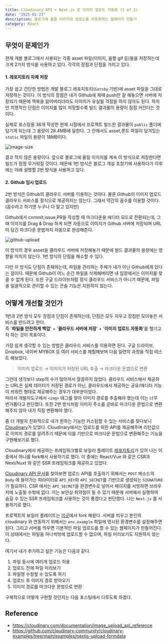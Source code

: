 ```yaml
---
title: Cloudinary API + Next.js 로 이미지 업로드 자동화 (1 of 2)
date: "2025-01-23"
description: 블로그에 올릴 이미지의 업로드를 자동화하는 웹페이지 만들기
category: React
---
```


## 무엇이 문제인가

현재 개발 블로그에서 사용되는 각종 asset 파일(이미지, 움짤 gif 등)들을 저장하는데 크게 2가지 방식을 사용하고 있다. 각각의 장점과 단점을 가지고 있다.

#### 1. 레포지토리 자체 저장

가장 쉽고 간단한 방법은 개발 블로그 레포지토리(`Gatsby` 기반)에 asset 파일을 그대로 저장하는 것이다. 이 방식의 장점은 내가 Github에 제때 push만 잘 해놓으면 서버에 저장되기 때문에 맥북을 잃어버리더라도 이미지가 유실될 걱정을 하지 않아도 된다. 하지만 치명적인 단점은 이미지를 많이 저장할수록 빌드 결과물의 용량이 점점 커진다는 것이다.

실제로 포스팅을 36개 작성한 현재 시점에서 프로젝트 빌드한 결과물이 `public` 폴더에 담기게 되는데 그 용량이 28.4MB에 달한다. 그 안에서도 asset,폰트 파일이 담겨있는 `static` 파일의 용량이 18MB이다.

![image-size](https://res.cloudinary.com/dxnnrbhbk/image/upload/v1737519985/blog/assets/%08image-size.png)

결코 작지 않은 용량이다. 앞으로 블로그에 올릴 이미지를 계속 이 방식으로 저장한다면 빌드가 점점 무거워질 것이다. 때문에 1번 방식은 블로그 개설 초창기에 사용하다가 이후에는 아래 설명할 2번 방식을 사용하고 있다.

#### 2. Github 임시 업로드

2번 방식은 Github의 클라우드 서버를 이용하는 것이다. 물론 Github이 이미지 업로드 클라우드 서비스를 정식으로 제공하지는 않는다. 그래서 약간의 꼼수를 이용할 것이다. (꼼수라고 하기엔 누구나 다 알고 있지만)

Github에서 commit,issue,PR을 작성할 때 마크다운용 에디터 모드로 전환되는데, 그 때 이미지를 Drag & Drop 하게 되면 자동으로 이미지가 Github 서버에 저장되며 URL이 담긴 마크다운 문법까지 자동으로 완성해준다.

![github-upload](https://res.cloudinary.com/dxnnrbhbk/image/upload/v1737520954/blog/assets/github-upload.gif)

이 방식의 경우 asset을 클라우드 서버에 저장해놓기 때문에 빌드 결과물의 용량에는 영향을 미치지 않는다. 1번 방식의 단점을 해소할 수 있다.

다만 이 방식도 단점이 존재하는데, 파일을 관리하는 주체가 내가 아닌 Github에게 있다는 점이다. 때문에 Github이 어느 순간 파일을 삭제해버리면 내 입장에서는 이미지를 찾을 수 없게 된다. 또한 구글 드라이브처럼 정식 클라우드 서비스가 아니기 때문에, 파일을 일괄적으로 관리할 수 있는 콘솔 기능은 지원하지 않는다.

## 어떻게 개선할 것인가

1번과 2번 방식 모두 장점과 단점이 존재하는데, 단점은 모두 지우고 장점만 모아놓은 서비스를 만드려고 한다.  
즉 '**파일을 안전하게 백업**' + '**클라우드 서버에 저장**' + '**이미지 업로드 자동화**'를 챙기고자 하는 것이 목표이다.

가장 쉽게 생각할 수 있는 방법은 클라우드 서비스를 이용하면 된다. 구글 드라이브, Dropbox, 네이버 MYBOX 등 여러 서비스를 체험해보며 다음 일련의 과정을 직접 테스트 해보았다.

> 이미지 업로드 → 이미지가 저장된 URL 추출 → 마크다운 문법으로 변환

그런데 생각보다 step의 수가 많아져서 깔끔하지 않았다. 클라우드 서비스에서 제공하는 URL은 실제 데이터가 저장된 경로가 아닌, 클라우드에서 제공하는 공유/에디터 기능이 씌워진 형태로 제공해주는 경우가 대부분이었다.  
따라서 개발자도구에서 `<img>` 태그를 찾아 이미지 경로를 추출해야 했는데 이는 너무 번거롭다고 판단했다. 또한 2번 방식처럼 이미지 주소를 곧바로 마크다운 문법으로 변환해주지 않아 내가 직접 변환해야 했다.

좀 더 개발자 친화적으로 내가 원하는 기능만 커스텀할 수 있는 서비스를 찾다보니 [Cloudinary](https://cloudinary.com/)가 있었다. Cloudinary에서는 업로드를 위한 API를 제공해주며 리턴값으로 이미지 경로를 알려주기 때문에 이를 기반으로 마크다운 문법으로 변환해주는 기능을 구현해보기로 했다.

Cloudinary에서 제공하는 프레임워크별로 보일러 플레이트 [레포지토리](https://github.com/cloudinary-community/cloudinary-examples)가 있어 나는 이 중에서 하나를 fork해서 사용하기로 했다. 이 중에는 React/Vue 와 같은 CSR과 Next/Nuxt 와 같은 SSR 프레임워크를 제공하고 있었다.

[Cloudinary API 문서](https://cloudinary.com/documentation/image_upload_api_reference)를 찾아보면 업로드 API를 호출하기 위해서는 `POST` 메소드의 `Body` 에 들어가는 파라미터로 `API_KEY`와 `API_SECRET`를 기반으로 생성되는 `SIGNATURE` 가 필요하다. CSR 에서는 `API_SECRET`을 환경변수로 넣어서 페이지를 서빙하면 브라우저에 노출될 수밖에 없다. 이는 보안상 취약점이 될 수 있기 때문에 서버에서 실행하여 숨길 수 있는 SSR 프레임워크를 사용하는 것이 좋겠다고 판단했다. 나는 `Next.js` 를 사용하기로 했다.

프로젝트의 보일러 플레이트는 [이곳](https://github.com/cloudinary-community/cloudinary-examples/tree/main/examples/nextjs-upload-formdata)에서 fork 해왔다. 서버를 띄우고 본인의 cloudinary 와 연동하기 위해서는 `env.example` 파일에 명시된 환경변수를 설정해주면 된다. 그리고 서버를 띄우면 기본적인 파일 업로드를 할 수 있는 웹페이지가 만들어진다. 이 상태에서는 파일을 하나씩밖에 업로드할 수 없으며, 파일 미리보기도 지원하지 않는다.

여기서 내가 추가하고 싶은 기능은 다음과 같다.

1. 파일 동시에 여러개 업로드 허용
2. 업로드 전에 파일 미리보기
3. 파일명 수정할 수 있도록 하기
4. 업로드 후 이미지 경로 받아오기
5. 이미지 경로를 마크다운 문법으로 변환

구체적으로 어떻게 구현할 것인지는 다음 포스팅에서 다루도록 하겠다.

## Reference

- https://cloudinary.com/documentation/image_upload_api_reference
- https://github.com/cloudinary-community/cloudinary-examples/tree/main/examples/nextjs-upload-formdata
